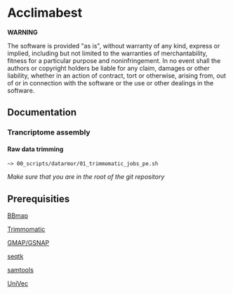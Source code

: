 # Acclimabest

**WARNING**

The software is provided "as is", without warranty of any kind, express or implied, including but not limited to the warranties of merchantability, fitness for a particular purpose and noninfringement. In no event shall the authors or copyright holders be liable for any claim, damages or other liability, whether in an action of contract, tort or otherwise, arising from, out of or in connection with the software or the use or other dealings in the software.

## Documentation

### Trancriptome assembly

#### Raw data trimming

```
~> 00_scripts/datarmor/01_trimmomatic_jobs_pe.sh
```
*Make sure that you are in the root of the git repository*

## Prerequisities

[BBmap](https://sourceforge.net/projects/bbmap/)

[Trimmomatic](http://www.usadellab.org/cms/?page=trimmomatic)

[GMAP/GSNAP](http://research-pub.gene.com/gmap/)

[seqtk](https://github.com/lh3/seqtk)

[samtools](http://www.htslib.org/doc/samtools.html)

[UniVec](https://www.ncbi.nlm.nih.gov/tools/vecscreen/univec/)

